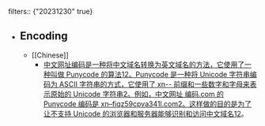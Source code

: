 filters:: {"20231230" true}
- ## Encoding
  - [[Chinese]]
    - [中文网址编码是一种将中文域名转换为英文域名的方法，它使用了一种叫做 Punycode 的算法](https://github.com/mingyun/mingyun.github.io/blob/master/Characterencoding.html)[1](https://github.com/mingyun/mingyun.github.io/blob/master/Characterencoding.html)[2](https://stackoverflow.com/questions/9724379/xn-on-domain-what-it-means)[。Punycode 是一种将 Unicode 字符串编码为 ASCII 字符串的方式，它使用了 xn-- 前缀和一些数字和字母来表示原始的 Unicode 字符串](https://stackoverflow.com/questions/9724379/xn-on-domain-what-it-means)[2](https://stackoverflow.com/questions/9724379/xn-on-domain-what-it-means)[。例如，中文网址 编码.com 的 Punycode 编码是 xn–fiqz59cpva341l.com](https://stackoverflow.com/questions/9724379/xn-on-domain-what-it-means)[2](https://stackoverflow.com/questions/9724379/xn-on-domain-what-it-means)[。这样做的目的是为了让不支持 Unicode 的浏览器和服务器能够识别和访问中文域名](https://github.com/mingyun/mingyun.github.io/blob/master/Characterencoding.html)[1](https://github.com/mingyun/mingyun.github.io/blob/master/Characterencoding.html)[2](https://stackoverflow.com/questions/9724379/xn-on-domain-what-it-means)。